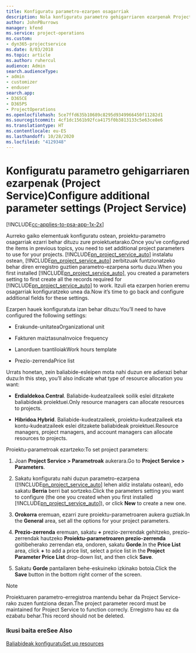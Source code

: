 ```yaml
---
title: Konfiguratu parametro-ezarpen osagarriak
description: Nola konfiguratu parametro gehigarriaren ezarpenak Project Service-n
author: JohnPBurrows
manager: kfend
ms.service: project-operations
ms.custom:
- dyn365-projectservice
ms.date: 8/03/2018
ms.topic: article
ms.author: ruhercul
audience: Admin
search.audienceType:
- admin
- customizer
- enduser
search.app:
- D365CE
- D365PS
- ProjectOperations
ms.openlocfilehash: 5ce7ffd635b10689c8295d9349966450f11282d1
ms.sourcegitcommit: 4cf1dc1561b92fca4175f0b3813133c5e63ce8e6
ms.translationtype: HT
ms.contentlocale: eu-ES
ms.lasthandoff: 10/28/2020
ms.locfileid: "4129348"
---
```

# <a name="configure-additional-parameter-settings-project-service"></a><span data-ttu-id="cbf40-103">Konfiguratu parametro gehigarriaren ezarpenak (Project Service)</span><span class="sxs-lookup"><span data-stu-id="cbf40-103">Configure additional parameter settings (Project Service)</span></span>

[!INCLUDE[cc-applies-to-psa-app-1x-2x](../includes/cc-applies-to-psa-app-1x-2x.md)]

<span data-ttu-id="cbf40-104">Aurreko gaiko elementuak konfiguratu ostean, proiektu-parametro osagarriak ezarri behar dituzu zure proiektuetarako.</span><span class="sxs-lookup"><span data-stu-id="cbf40-104">Once you’ve configured the items in previous topics, you need to set additional project parameters to use for your projects.</span></span> <span data-ttu-id="cbf40-105">[!INCLUDE[pn_project_service_auto](../includes/pn-project-service-auto.md)] instalatu ostean, [!INCLUDE[pn_project_service_auto](../includes/pn-project-service-auto.md)] zerbitzuak funtzionatzeko behar diren erregistro guztien parametro-ezarpena sortu duzu.</span><span class="sxs-lookup"><span data-stu-id="cbf40-105">When you first installed [!INCLUDE[pn_project_service_auto](../includes/pn-project-service-auto.md)], you created a parameters setting to first create all the records required for [!INCLUDE[pn_project_service_auto](../includes/pn-project-service-auto.md)] to work.</span></span> <span data-ttu-id="cbf40-106">Itzuli eta ezarpen horien eremu osagarriak konfiguratzeko unea da.</span><span class="sxs-lookup"><span data-stu-id="cbf40-106">Now it’s time to go back and configure additional fields for these settings.</span></span>  
  
 <span data-ttu-id="cbf40-107">Ezarpen hauek konfiguratuta izan behar dituzu:</span><span class="sxs-lookup"><span data-stu-id="cbf40-107">You’ll need to have configured the following settings:</span></span>  
  
-   <span data-ttu-id="cbf40-108">Erakunde-unitatea</span><span class="sxs-lookup"><span data-stu-id="cbf40-108">Organizational unit</span></span>  
  
-   <span data-ttu-id="cbf40-109">Fakturen maiztasuna</span><span class="sxs-lookup"><span data-stu-id="cbf40-109">Invoice frequency</span></span>  
  
-   <span data-ttu-id="cbf40-110">Lanorduen txantiloiak</span><span class="sxs-lookup"><span data-stu-id="cbf40-110">Work hours template</span></span>  
  
-   <span data-ttu-id="cbf40-111">Prezio-zerrenda</span><span class="sxs-lookup"><span data-stu-id="cbf40-111">Price list</span></span>  
 
<span data-ttu-id="cbf40-112">Urrats honetan, zein baliabide-esleipen mota nahi duzun ere adierazi behar duzu:</span><span class="sxs-lookup"><span data-stu-id="cbf40-112">In this step, you’ll also indicate what type of resource allocation you want:</span></span>  
  
- <span data-ttu-id="cbf40-113">**Erdialdekoa**.</span><span class="sxs-lookup"><span data-stu-id="cbf40-113">**Central**.</span></span> <span data-ttu-id="cbf40-114">Baliabide-kudeatzaileek soilik eslei ditzakete baliabideak proiektuei.</span><span class="sxs-lookup"><span data-stu-id="cbf40-114">Only resource managers can allocate resources to projects.</span></span>  
  
- <span data-ttu-id="cbf40-115">**Hibridoa**.</span><span class="sxs-lookup"><span data-stu-id="cbf40-115">**Hybrid**.</span></span> <span data-ttu-id="cbf40-116">Baliabide-kudeatzaileek, proiektu-kudeatzaileek eta kontu-kudeatzaileek eslei ditzakete baliabideak proiektuei.</span><span class="sxs-lookup"><span data-stu-id="cbf40-116">Resource managers, project managers, and account managers can allocate resources to projects.</span></span>  
  
 
<span data-ttu-id="cbf40-117">Proiektu-parametroak ezartzeko:</span><span class="sxs-lookup"><span data-stu-id="cbf40-117">To set project parameters:</span></span>  
  
1. <span data-ttu-id="cbf40-118">Joan **Project Service > Parametroak** aukerara.</span><span class="sxs-lookup"><span data-stu-id="cbf40-118">Go to **Project Service > Parameters**.</span></span>  
  
2. <span data-ttu-id="cbf40-119">Sakatu konfiguratu nahi duzun parametro-ezarpena ([!INCLUDE[pn_project_service_auto](../includes/pn-project-service-auto.md)] lehen aldiz instalatu ostean), edo sakatu **Berria** berri bat sortzeko.</span><span class="sxs-lookup"><span data-stu-id="cbf40-119">Click the parameters setting you want to configure (the one you created when you first installed [!INCLUDE[pn_project_service_auto](../includes/pn-project-service-auto.md)]), or click **New** to create a new one.</span></span>  
  
3. <span data-ttu-id="cbf40-120">**Orokorra** eremuan, ezarri zure proiektu-parametroaren aukera guztiak.</span><span class="sxs-lookup"><span data-stu-id="cbf40-120">In the **General** area, set all the options for your project parameters.</span></span>  
  
4. <span data-ttu-id="cbf40-121">**Prezio-zerrenda** eremuan, sakatu **+** prezio-zerrendak gehitzeko, prezio-zerrendak hautzeko **Proiektu-parametroaren prezio-zerrenda** goitibeherako zerrendan eta, ondoren, sakatu **Gorde**.</span><span class="sxs-lookup"><span data-stu-id="cbf40-121">In the **Price List** area, click **+** to add a price list, select a price list in the **Project Parameter Price List** drop-down list, and then click **Save**.</span></span>  
  
5. <span data-ttu-id="cbf40-122">Sakatu **Gorde** pantailaren behe-eskuineko izkinako botoia.</span><span class="sxs-lookup"><span data-stu-id="cbf40-122">Click the **Save** button in the bottom right corner of the screen.</span></span>  

> [!NOTE]
> <span data-ttu-id="cbf40-123">Proiektuaren parametro-erregistroa mantendu behar da Project Service-rako zuzen funtziona dezan.</span><span class="sxs-lookup"><span data-stu-id="cbf40-123">The project parameter record must be maintained for Project Service to function correcly.</span></span> <span data-ttu-id="cbf40-124">Erregistro hau ez da ezabatu behar.</span><span class="sxs-lookup"><span data-stu-id="cbf40-124">This record should not be deleted.</span></span>

### <a name="see-also"></a><span data-ttu-id="cbf40-125">Ikusi baita ere</span><span class="sxs-lookup"><span data-stu-id="cbf40-125">See Also</span></span>  
 [<span data-ttu-id="cbf40-126">Baliabideak konfiguratu</span><span class="sxs-lookup"><span data-stu-id="cbf40-126">Set up resources</span></span>](../psa/set-up-resources.md)
